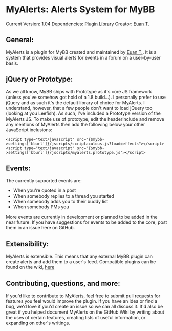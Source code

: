 MyAlerts: Alerts System for MyBB
==========================

Current Version: 1.04
Dependencies: [Plugin Library](http://mods.mybb.com/view/pluginlibrary)
Creator: [Euan T.](http://www.euantor.com)

General:
-----------
MyAlerts is a plugin for MyBB created and maintained by [Euan T.](http://www.euantor.com). It is a system that provides visual alerts for events in a forum on a user-by-user basis.

jQuery or Prototype:
-----------
As we all know, MyBB ships with Prototype as it's core JS framework (unless you've somehow got hold of a 1.8 build...). I personally prefer to use jQuery and as such it's the default library of choice for MyAlerts. I understand, however, that a few people don't want to load jQuery too (looking at you Leefish). As such, I've included a Prototype version of the MyAlerts JS. To make use of prototype, edit the headerinclude and remove any mentions of MyAlerts then add the following below your other JavaScript inclusions:

	<script type="text/javascript" src="{$mybb->settings['bburl']}/jscripts/scriptaculous.js?load=effects"></script>
	<script type="text/javascript" src="{$mybb->settings['bburl']}/jscripts/myalerts.prototype.js"></script>

Events:
----------
The currently supported events are:

+  When you're quoted in a post
+  When somebody replies to a thread you started
+  When somebody adds you to their buddy list
+  When somebody PMs you

More events are currently in development or planned to be added in the near future. If you have suggestions for events to be added to the core, post them in an issue here on GitHub.

Extensibility:
----------------
MyAlerts is extensible. This means that any external MyBB plugin can create alerts and add them to a user's feed. Compatible plugins can be found on the wiki, [here](https://github.com/euantor/MyAlerts/wiki/Compatible-Plugins)

Contributing, questions, and more:
----------------------------------------------
If you'd like to contribute to MyAlerts, feel free to submit pull requests for features you feel would improve the plugin. If you have an idea or find a bug, we'd love if you'd create an issue so we can all discuss it. It'd also be great if you helped document MyAlerts on the GitHub Wiki by writing about the uses of certain features, creating lists of useful information, or expanding on other's writings.